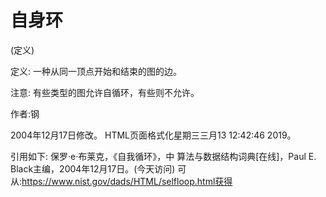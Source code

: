 # 自身环


(定义)



定义:
一种从同一顶点开始和结束的图的边。



注意:
有些类型的图允许自循环，有些则不允许。


作者:钢







2004年12月17日修改。
HTML页面格式化星期三三月13 12:42:46 2019。



引用如下:
保罗·e·布莱克，《自我循环》，中
算法与数据结构词典[在线]，Paul E. Black主编，2004年12月17日。(今天访问)
可从:https://www.nist.gov/dads/HTML/selfloop.html获得
